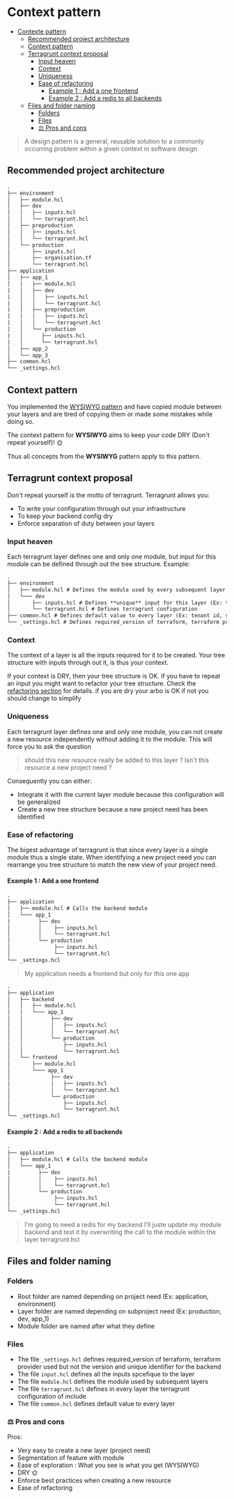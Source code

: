 # Context pattern <!-- omit in toc -->

- [Contexte pattern](#contexte-pattern)
  - [Recommended project architecture](#recommended-project-architecture)
  - [Context pattern](#context-pattern)
  - [Terragrunt context proposal](#terragrunt-context-proposal)
    - [Input heaven](#input-heaven)
    - [Context](#context)
    - [Uniqueness](#uniqueness)
    - [Ease of refactoring](#ease-of-refactoring)
      - [Example 1 : Add a one frontend](#example-1--add-a-one-frontend)
      - [Example 2 : Add a redis to all backends](#example-2--add-a-redis-to-all-backends)
  - [Files and folder naming](#files-and-folder-naming)
    - [Folders](#folders)
    - [Files](#files)
    - [⚖️ Pros and cons](#️-pros-and-cons)

> A design pattern is a general, reusable solution to a commonly occurring problem within a given context in software design

## Recommended project architecture

```txt
.
├── environment 
│   ├── module.hcl
│   ├── dev  
│   │   ├── inputs.hcl 
│   │   └── terragrunt.hcl 
│   ├── preproduction
│   │   ├── inputs.hcl 
│   │   └── terragrunt.hcl
│   └── production
│       ├── inputs.hcl 
│       ├── organisation.tf
│       └── terragrunt.hcl 
├── application 
│   ├── app_1  
│   │   ├── module.hcl
|   │   ├── dev  
|   │   │   ├── inputs.hcl 
|   │   │   └── terragrunt.hcl
|   │   ├── preproduction  
|   │   │   ├── inputs.hcl 
|   │   │   └── terragrunt.hcl
|   │   └── production  
|   │      ├── inputs.hcl 
|   │      └── terragrunt.hcl
│   ├── app_2
│   └── app_3
├── common.hcl
└── _settings.hcl
```

## Context pattern

You implemented the [WYSIWYG pattern](wysiwg_patterns.md) and have copied module between your layers and are tired of copying them or made some mistakes while doing so.

The context pattern for **WYSIWYG** aims to keep your code DRY (Don't repeat yourself)! 🌞

Thus all concepts from the **WYSIWYG** pattern apply to this pattern.

## Terragrunt context proposal

Don't repeat yourself is the motto of terragrunt.
Terragrunt allows you:

- To write your configuration through out your infrastructure
- To keep your backend config dry
- Enforce separation of duty between your layers

### Input heaven

Each terragrunt layer defines one and only one module, but input for this module can be defined through out the tree structure.
Example:

```txt
.
├── environment 
│   ├── module.hcl # Defines the module used by every subsequent layer
│   └─── dev  
│       ├── inputs.hcl # Defines **unique** input for this layer (Ex: the database should be a bit smaller in dev)
│       └── terragrunt.hcl # Defines terragrunt configuration
├── common.hcl # Defines default value to every layer (Ex: tenant id, size of the database)
└── _settings.hcl # Defines required_version of terraform, terraform provider used but not the version and unique identifier for the backend **for every layer**
```

### Context

The context of a layer is all the inputs required for it to be created.
Your tree structure with inputs through out it, is thus your context.

If your context is DRY, then your tree structure is OK. If you have to repeat an input you might want to refactor your tree structure. Check the [refactoring section](#ease-of-refactoring) for details.
if you are dry your arbo is OK if not you should change to simplify

### Uniqueness

Each terragrunt layer defines one and only one module, you can not create a new resource independently without adding it to the module.
This will force you to ask the question

> should this new resource really be added to this layer ?
> Isn't this resource a new project need ?

Consequently you can either:

- Integrate it with the current layer module because this configuration will be generalized
- Create a new tree structure because a new project need has been identified

### Ease of refactoring

The bigest advantage of terragrunt is that since every layer is a single module thus a single state. When identifying a new project need you can rearrange you tree structure to match the new view of your project need.

#### Example 1 : Add a one frontend

```txt
.
├── application 
│   ├── module.hcl # Calls the backend module
│   └─── app_1
|         ├── dev
│         │    ├── inputs.hcl 
│         │    └── terragrunt.hcl 
│         └── production
│              ├── inputs.hcl 
│              └── terragrunt.hcl
└── _settings.hcl
```

> My application needs a frontend but only for this one app

```txt
.
├── application 
│   ├── backend
│   │   ├── module.hcl
│   │   └─── app_1  
│   │         ├── dev
│   │         │   ├── inputs.hcl 
│   │         │   └── terragrunt.hcl 
│   │         └── production
│   │             ├── inputs.hcl 
│   │             └── terragrunt.hcl
│   └── frontend
│       ├── module.hcl
│       └─── app_1  
│             ├── dev
│             │   ├── inputs.hcl 
│             │   └── terragrunt.hcl 
│             └── production
│                 ├── inputs.hcl 
│                 └── terragrunt.hcl
└── _settings.hcl
```

#### Example 2 : Add a redis to all backends

```txt
.
├── application 
│   ├── module.hcl # Calls the backend module
│   └─── app_1
|         ├── dev
│         │    ├── inputs.hcl 
│         │    └── terragrunt.hcl 
│         └── production
│              ├── inputs.hcl 
│              └── terragrunt.hcl
└── _settings.hcl
```

> I'm going to need a redis for my backend
> I'll juste update my module backend and test it by overwriting the call to the module within the layer terragrunt.hcl

## Files and folder naming

### Folders

- Root folder are named depending on project need (Ex: application, environment)
- Layer folder are named depending on subproject need (Ex: production, dev, app_1)
- Module folder are named after what they define

### Files

- The file `_settings.hcl` defines required_version of terraform, terraform provider used but not the version and unique identifier for the backend
- The file `input.hcl` defines all the inputs spcefique to the layer
- The file `module.hcl` defines the module used by subsequent layers
- The file `terragrunt.hcl` defines in every layer the terragrunt configuration of include
- The file `common.hcl` defines default value to every layer

### ⚖️ Pros and cons

Pros:

- Very easy to create a new layer (project need)
- Segmentation of feature with module
- Ease of exploration : What you see is what you get (WYSIWYG)
- DRY 🌞
- Enforce best practices when creating a new resource
- Ease of refactoring
